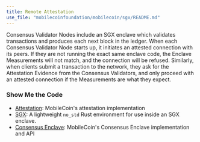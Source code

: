 ```yaml
---
title: Remote Attestation
use_file: "mobilecoinfoundation/mobilecoin/sgx/README.md"
---
```

Consensus Validator Nodes include an SGX enclave which validates transactions and produces each next block in the 
ledger. When each Consensus Validator Node starts up, it initiates an attested connection with its peers. If they 
are not running the exact same enclave code, the Enclave Measurements will not match, and the connection will be
refused. Similarly, when clients submit a transaction to the network, they ask for the Attestation Evidence from the 
Consensus Validators, and only proceed with an attested connection if the Measurements are what they expect.

### Show Me the Code

* [Attestation](https://github.com/mobilecoinfoundation/mobilecoin/tree/master/attest/core): MobileCoin's attestation implementation
* [SGX](https://github.com/mobilecoinfoundation/mobilecoin/tree/master/sgx): A lightweight `no_std` Rust environment for use inside an SGX enclave.
* [Consensus Enclave](https://github.com/mobilecoinfoundation/mobilecoin/tree/master/consensus/enclave): MobileCoin's Consensus Enclave implementation and API
